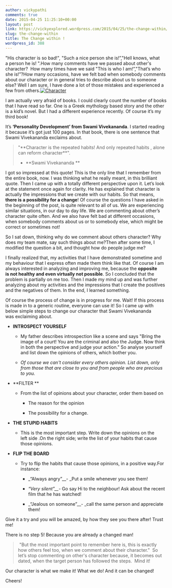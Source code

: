 ```yaml
---
author: vickypathi
comments: true
date: 2015-04-25 11:25:10+00:00
layout: post
link: https://vickyexplored.wordpress.com/2015/04/25/the-change-within/
slug: the-change-within
title: The Change within !
wordpress_id: 388
---
```


"His character is so bad!", "Such a nice person she is!”,"Hell knows, what a person he is! ".How many comments have we passed about other's character?  How many times have we said "This is who I am!”,"That’s who she is!”?How many occasions, have we felt bad when somebody comments about our character or in general tries to describe about us to someone else? Well I am sure, I have done a lot of those mistakes and experienced a few from others.[![Character](https://vickyexplored.files.wordpress.com/2015/04/character.jpg?w=300)](https://vickyexplored.files.wordpress.com/2015/04/character.jpg)

I am actually very afraid of books. I could clearly count the number of books that I have read so far. One is a Greek mythology based story and the other is a kid’s novel. But I had a different experience recently. Of course it’s my third book!

It’s **‘Personality Development’ from Swami Vivekananda**. I started reading it because it’s got just 100 pages. In that book, there is one sentence that Swami Vivekananda exclaims about.


<blockquote>"**Character is the repeated habits! And only repeated habits , alone can reform character**".

- **Swami Vivekananda **</blockquote>


I got so impressed at this quote! This is the only line that I remember from the entire book, now. I was thinking what he really meant, in this brilliant quote. Then I came up with a totally different perspective upon it. Let’s look at the statement once again for clarity. He has explained that character is actually the impressions that we create with our habits. So that means, **there is a possibility for a change**! Of course the questions I have asked in the beginning of the post, is quite relevant to all of us. We are experiencing similar situations, in our day to day life. We are commenting about other’s character quite often. And we also have felt bad at different occasions, when somebody comments about us or to somebody else, which might be correct or sometimes not!

So I sat down, thinking why do we comment about others character? Why does my team mate, say such things about me?Then after some time, I modified the question a bit, and thought how do people judge me?

I finally realized that, my activities that I have demonstrated sometime and my behaviour that I express often made them think like that. Of course I am always interested in analyzing and improving me, because the **opposite is not healthy and even virtually not possible**. So I concluded that the problem is partially on me too. Then I made my mind up and was further analyzing about my activities and the impressions that I create the positives and the negatives of them. In the end, I learned something.

Of course the process of change is in progress for me. Wait! If this process is made in to a generic routine, everyone can use it! So I came up with below simple steps to change our character that Swami Vivekananda was exclaiming about.



	
  * **INTROSPECT YOURSELF**

	
    * My father describes introspection like a scene and says "Bring the image of a court! You are the criminal and also the Judge. Now think in both the perspective and judge your action." So analyse yourself and list down the opinions of others, which bother you.

	
    * _<Note> Of course we can't consider every others opinion. List down, only from those that are close to you and from people who are precious to you._






	
  * **FILTER **

	
    * From the list of opinions about your character, order them based on

	
      * The reason for the opinion

	
      * The possibility for a change.







	
  * **THE STUPID HABITS**

	
    * This is the most important step. Write down the opinions on the left side .On the right side; write the list of your habits that cause those opinions.




	
  * **FLIP THE BOARD**

	
    * Try to flip the habits that cause those opinions, in a positive way.For instance:

	
      * _“Always angry”__- _Put a smile whenever you see them!

	
      * _“Very silent”__-_ Go say Hi to the neighbour! Ask about the recent film that he has watched!

	
      * _“Jealous on someone”__- _call the same person and appreciate them!








Give it a try and you will be amazed, by how they see you there after! Trust me!

There is no step 5! Because you are already a changed man!


<blockquote> "But the most important point to remember here is, this is exactly how others feel too, when we comment about their character."  So let’s stop commenting on other's character because, it becomes out dated, when the target person has followed the steps.  Mind it!</blockquote>


Our character is what we make it! What we do! And it can be changed!

Cheers!
